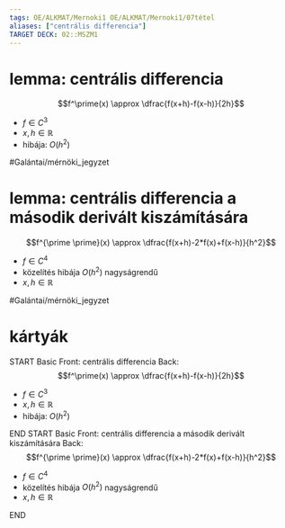 ```yaml
---
tags: OE/ALKMAT/Mernoki1 OE/ALKMAT/Mernoki1/07tétel 
aliases: ["centrális differencia"]
TARGET DECK: 02::MSZM1
---
```

# lemma: centrális differencia
$$f^\prime(x) \approx \dfrac{f(x+h)-f(x-h)}{2h}$$
- $f \in C^3$
- $x,h \in \mathbb{R}$
- hibája: $O(h^2)$

#Galántai/mérnöki_jegyzet 
# lemma: centrális differencia a második derivált kiszámítására
$$f^{\prime \prime}(x) \approx \dfrac{f(x+h)-2*f(x)+f(x-h)}{h^2}$$
- $f \in C^4$
- közelítés hibája $O(h^2)$ nagyságrendű
- $x,h \in \mathbb{R}$

#Galántai/mérnöki_jegyzet 

# kártyák
START
Basic
Front:
centrális differencia
Back:
$$f^\prime(x) \approx \dfrac{f(x+h)-f(x-h)}{2h}$$
- $f \in C^3$
- $x,h \in \mathbb{R}$
- hibája: $O(h^2)$
<!--ID: 1686774618994-->
END
START
Basic
Front:
centrális differencia a második derivált kiszámítására
Back:
$$f^{\prime \prime}(x) \approx \dfrac{f(x+h)-2*f(x)+f(x-h)}{h^2}$$
- $f \in C^4$
- közelítés hibája $O(h^2)$ nagyságrendű
- $x,h \in \mathbb{R}$
<!--ID: 1686774684519-->
END